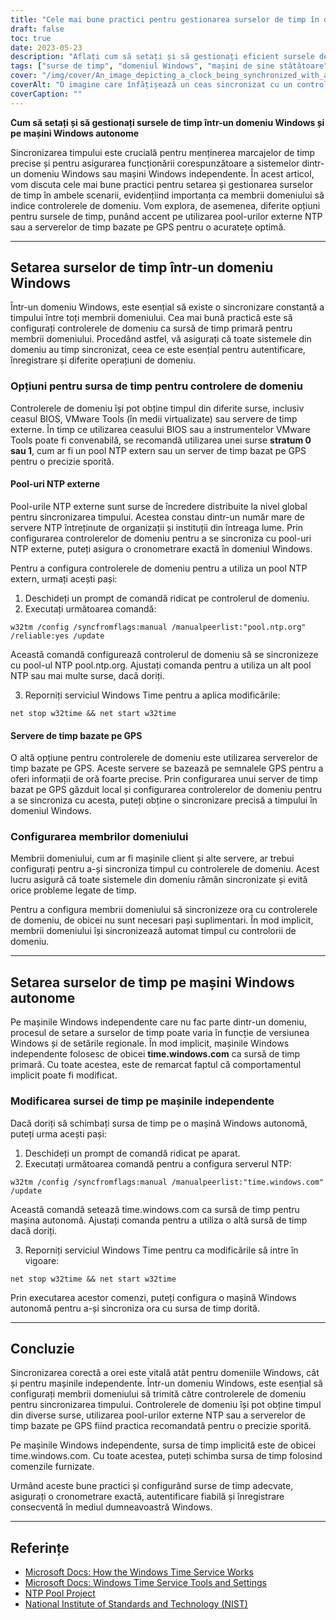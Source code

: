 ```yaml
---
title: "Cele mai bune practici pentru gestionarea surselor de timp în domenii Windows și mașini independente"
draft: false
toc: true
date: 2023-05-23
description: "Aflați cum să setați și să gestionați eficient sursele de timp în domeniile Windows și mașinile autonome pentru a asigura sincronizarea exactă a orei și pentru a evita potențialele probleme."
tags: ["surse de timp", "domeniul Windows", "mașini de sine stătătoare", "sincronizare de timp", "cronometrare precisă", "servere NTP", "controlere de domeniu", "Serviciul Windows Time", "eșecuri de autentificare", "inconsecvențele fișierului jurnal", "probleme de replicare", "configurarea sursei de timp", "managementul sursei de timp", "Sincronizare oră Windows", "bune practici de cronometrare", "configurarea sursei de timp", "sincronizarea orei sistemului", "Sincronizarea oră în domeniul Windows", "sincronizare autonomă a timpului mașinii", "selectarea sursei de timp", "depanarea sursei de timp", "erori de sursă de timp", "probleme cu sursa de timp", "comenzi de configurare a sursei de timp", "instrucțiuni de configurare a sursei de timp", "provocări legate de sincronizarea timpului", "consecințele pierderii de timp", "prevenirea derivei timpului", "Rezolvarea erorilor de sincronizare a timpului", "depanare de sincronizare a timpului", "gestionarea sursei de timp în domeniile Windows", "gestionarea surselor de timp în mașini Windows independente", "prevenirea pierderii de timp în mediile Windows", "consecințele eșecurilor de sincronizare a timpului", "cele mai bune practici pentru cronometrarea corectă"]
cover: "/img/cover/An_image_depicting_a_clock_being_synchronized_with_a_domain.png"
coverAlt: "O imagine care înfățișează un ceas sincronizat cu un controler de domeniu și o mașină autonomă, simbolizând gestionarea sursei de timp și sincronizarea exactă a timpului în mediile Windows."
coverCaption: ""
---
```


**Cum să setați și să gestionați sursele de timp într-un domeniu Windows și pe mașini Windows autonome**

Sincronizarea timpului este crucială pentru menținerea marcajelor de timp precise și pentru asigurarea funcționării corespunzătoare a sistemelor dintr-un domeniu Windows sau mașini Windows independente. În acest articol, vom discuta cele mai bune practici pentru setarea și gestionarea surselor de timp în ambele scenarii, evidențiind importanța ca membrii domeniului să indice controlerele de domeniu. Vom explora, de asemenea, diferite opțiuni pentru sursele de timp, punând accent pe utilizarea pool-urilor externe NTP sau a serverelor de timp bazate pe GPS pentru o acuratețe optimă.

______

## Setarea surselor de timp într-un domeniu Windows

Într-un domeniu Windows, este esențial să existe o sincronizare constantă a timpului între toți membrii domeniului. Cea mai bună practică este să configurați controlerele de domeniu ca sursă de timp primară pentru membrii domeniului. Procedând astfel, vă asigurați că toate sistemele din domeniu au timp sincronizat, ceea ce este esențial pentru autentificare, înregistrare și diferite operațiuni de domeniu.

### Opțiuni pentru sursa de timp pentru controlere de domeniu

Controlerele de domeniu își pot obține timpul din diferite surse, inclusiv ceasul BIOS, VMware Tools (în medii virtualizate) sau servere de timp externe. În timp ce utilizarea ceasului BIOS sau a instrumentelor VMware Tools poate fi convenabilă, se recomandă utilizarea unei surse **stratum 0 sau 1**, cum ar fi un pool NTP extern sau un server de timp bazat pe GPS pentru o precizie sporită.

#### Pool-uri NTP externe

Pool-urile NTP externe sunt surse de încredere distribuite la nivel global pentru sincronizarea timpului. Acestea constau dintr-un număr mare de servere NTP întreținute de organizații și instituții din întreaga lume. Prin configurarea controlerelor de domeniu pentru a se sincroniza cu pool-uri NTP externe, puteți asigura o cronometrare exactă în domeniul Windows.

Pentru a configura controlerele de domeniu pentru a utiliza un pool NTP extern, urmați acești pași:

1. Deschideți un prompt de comandă ridicat pe controlerul de domeniu.
2. Executați următoarea comandă:

```shell
w32tm /config /syncfromflags:manual /manualpeerlist:"pool.ntp.org" /reliable:yes /update
```

Această comandă configurează controlerul de domeniu să se sincronizeze cu pool-ul NTP pool.ntp.org. Ajustați comanda pentru a utiliza un alt pool NTP sau mai multe surse, dacă doriți.

3. Reporniți serviciul Windows Time pentru a aplica modificările:

```shell
net stop w32time && net start w32time
```


#### Servere de timp bazate pe GPS

O altă opțiune pentru controlerele de domeniu este utilizarea serverelor de timp bazate pe GPS. Aceste servere se bazează pe semnalele GPS pentru a oferi informații de oră foarte precise. Prin configurarea unui server de timp bazat pe GPS găzduit local și configurarea controlerelor de domeniu pentru a se sincroniza cu acesta, puteți obține o sincronizare precisă a timpului în domeniul Windows.

### Configurarea membrilor domeniului

Membrii domeniului, cum ar fi mașinile client și alte servere, ar trebui configurați pentru a-și sincroniza timpul cu controlerele de domeniu. Acest lucru asigură că toate sistemele din domeniu rămân sincronizate și evită orice probleme legate de timp.

Pentru a configura membrii domeniului să sincronizeze ora cu controlerele de domeniu, de obicei nu sunt necesari pași suplimentari. În mod implicit, membrii domeniului își sincronizează automat timpul cu controlorii de domeniu.

______

## Setarea surselor de timp pe mașini Windows autonome

Pe mașinile Windows independente care nu fac parte dintr-un domeniu, procesul de setare a surselor de timp poate varia în funcție de versiunea Windows și de setările regionale. În mod implicit, mașinile Windows independente folosesc de obicei **time.windows.com** ca sursă de timp primară. Cu toate acestea, este de remarcat faptul că comportamentul implicit poate fi modificat.

### Modificarea sursei de timp pe mașinile independente

Dacă doriți să schimbați sursa de timp pe o mașină Windows autonomă, puteți urma acești pași:

1. Deschideți un prompt de comandă ridicat pe aparat.
2. Executați următoarea comandă pentru a configura serverul NTP:

```shell
w32tm /config /syncfromflags:manual /manualpeerlist:"time.windows.com" /update
```

Această comandă setează time.windows.com ca sursă de timp pentru mașina autonomă. Ajustați comanda pentru a utiliza o altă sursă de timp dacă doriți.

3. Reporniți serviciul Windows Time pentru ca modificările să intre în vigoare:

```shell
net stop w32time && net start w32time
```


Prin executarea acestor comenzi, puteți configura o mașină Windows autonomă pentru a-și sincroniza ora cu sursa de timp dorită.

______

## Concluzie

Sincronizarea corectă a orei este vitală atât pentru domeniile Windows, cât și pentru mașinile independente. Într-un domeniu Windows, este esențial să configurați membrii domeniului să trimită către controlerele de domeniu pentru sincronizarea timpului. Controlerele de domeniu își pot obține timpul din diverse surse, utilizarea pool-urilor externe NTP sau a serverelor de timp bazate pe GPS fiind practica recomandată pentru o precizie sporită.

Pe mașinile Windows independente, sursa de timp implicită este de obicei time.windows.com. Cu toate acestea, puteți schimba sursa de timp folosind comenzile furnizate.

Urmând aceste bune practici și configurând surse de timp adecvate, asigurați o cronometrare exactă, autentificare fiabilă și înregistrare consecventă în mediul dumneavoastră Windows.

______

## Referințe

- [Microsoft Docs: How the Windows Time Service Works](https://learn.microsoft.com/en-us/windows-server/networking/windows-time-service/how-the-windows-time-service-works)
- [Microsoft Docs: Windows Time Service Tools and Settings](https://docs.microsoft.com/en-us/windows-server/networking/windows-time-service/windows-time-service-tools-and-settings)
- [NTP Pool Project](https://www.ntppool.org/)
- [National Institute of Standards and Technology (NIST)](https://www.nist.gov/)

